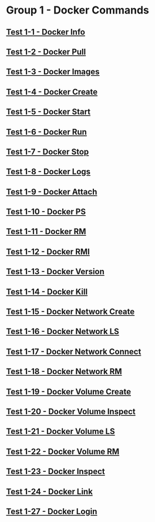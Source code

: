 Group 1 - Docker Commands
=======


[Test 1-1 - Docker Info](1-1-Docker-Info.md)
-
[Test 1-2 - Docker Pull](1-2-Docker-Pull.md)
-
[Test 1-3 - Docker Images](1-3-Docker-Images.md)
-
[Test 1-4 - Docker Create](1-4-Docker-Create.md)
-
[Test 1-5 - Docker Start](1-5-Docker-Start.md)
-
[Test 1-6 - Docker Run](1-6-Docker-Run.md)
-
[Test 1-7 - Docker Stop](1-7-Docker-Stop.md)
-
[Test 1-8 - Docker Logs](1-8-Docker-Logs.md)
-
[Test 1-9 - Docker Attach](1-9-Docker-Attach.md)
-
[Test 1-10 - Docker PS](1-10-Docker-PS.md)
-
[Test 1-11 - Docker RM](1-11-Docker-RM.md)
-
[Test 1-12 - Docker RMI](1-12-Docker-RMI.md)
-
[Test 1-13 - Docker Version](1-13-Docker-Version.md)
-
[Test 1-14 - Docker Kill](1-14-Docker-Kill.md)
-
[Test 1-15 - Docker Network Create](1-15-Docker-Network-Create.md)
-
[Test 1-16 - Docker Network LS](1-16-Docker-Network-LS.md)
-
[Test 1-17 - Docker Network Connect](1-17-Docker-Network-Connect.md)
-
[Test 1-18 - Docker Network RM](1-18-Docker-Network-RM.md)
-
[Test 1-19 - Docker Volume Create](1-19-Docker-Volume-Create.md)
-
[Test 1-20 - Docker Volume Inspect](1-20-Docker-Volume-Inspect.md)
-
[Test 1-21 - Docker Volume LS](1-21-Docker-Volume-LS.md)
-
[Test 1-22 - Docker Volume RM](1-22-Docker-Volume-RM.md)
-
[Test 1-23 - Docker Inspect](1-23-Docker-Inspect.md)
-
[Test 1-24 - Docker Link](1-24-Docker-Link.md)
-
[Test 1-27 - Docker Login](1-27-Docker-Login.md)
-